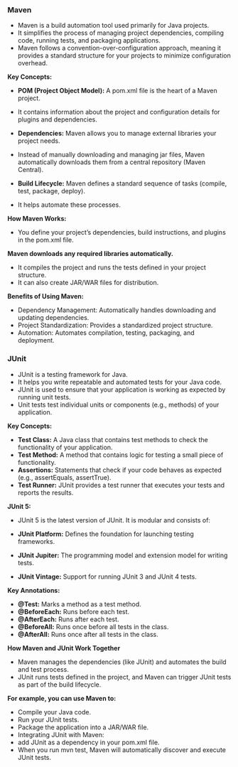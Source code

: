 ### Maven
- Maven is a build automation tool used primarily for Java projects.
- It simplifies the process of managing project dependencies, compiling code, running tests, and packaging applications.
- Maven follows a convention-over-configuration approach, meaning it provides a standard structure for your projects to minimize 
 configuration overhead.

**Key Concepts:**
- **POM (Project Object Model):** A pom.xml file is the heart of a Maven project.
- It contains information about the project and configuration details for plugins and dependencies.

- **Dependencies:** Maven allows you to manage external libraries your project needs.
- Instead of manually downloading and managing jar files, Maven automatically downloads them from a central repository (Maven Central).

- **Build Lifecycle:** Maven defines a standard sequence of tasks (compile, test, package, deploy).
- It helps automate these processes.

**How Maven Works:**
- You define your project’s dependencies, build instructions, and plugins in the pom.xml file.

**Maven downloads any required libraries automatically.**
- It compiles the project and runs the tests defined in your project structure.
- It can also create JAR/WAR files for distribution.

**Benefits of Using Maven:**
- Dependency Management: Automatically handles downloading and updating dependencies.
- Project Standardization: Provides a standardized project structure.
- Automation: Automates compilation, testing, packaging, and deployment.

### JUnit
- JUnit is a testing framework for Java.
- It helps you write repeatable and automated tests for your Java code.
- JUnit is used to ensure that your application is working as expected by running unit tests.
- Unit tests test individual units or components (e.g., methods) of your application.

**Key Concepts:**
- **Test Class:** A Java class that contains test methods to check the functionality of your application.
- **Test Method:** A method that contains logic for testing a small piece of functionality.
- **Assertions:** Statements that check if your code behaves as expected (e.g., assertEquals, assertTrue).
- **Test Runner:** JUnit provides a test runner that executes your tests and reports the results.

**JUnit 5:**
- JUnit 5 is the latest version of JUnit. It is modular and consists of:

- **JUnit Platform:** Defines the foundation for launching testing frameworks.
- **JUnit Jupiter:** The programming model and extension model for writing tests.
- **JUnit Vintage:** Support for running JUnit 3 and JUnit 4 tests.

**Key Annotations:**
- **@Test:** Marks a method as a test method.
- **@BeforeEach:** Runs before each test.
- **@AfterEach:** Runs after each test.
- **@BeforeAll:** Runs once before all tests in the class.
- **@AfterAll:** Runs once after all tests in the class.

**How Maven and JUnit Work Together**
- Maven manages the dependencies (like JUnit) and automates the build and test process.
- JUnit runs tests defined in the project, and Maven can trigger JUnit tests as part of the build lifecycle.

**For example, you can use Maven to:**

- Compile your Java code.
- Run your JUnit tests.
- Package the application into a JAR/WAR file.
- Integrating JUnit with Maven:
- add JUnit as a dependency in your pom.xml file.
- When you run mvn test, Maven will automatically discover and execute JUnit tests.
